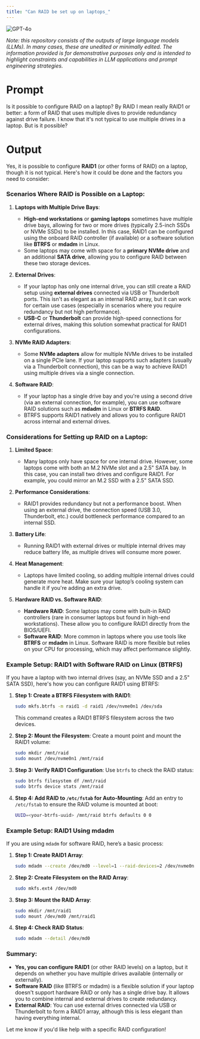 ```yaml
---
title: "Can RAID be set up on laptops_"
---
```

![GPT-4o](https://img.shields.io/badge/GPT--4o-3333FF?style=for-the-badge&logo=openai&logoColor=white)



*Note: this repository consists of the outputs of large language models (LLMs). In many cases, these are unedited or minimally edited. The information provided is for demonstrative purposes only and is intended to highlight constraints and capabilities in LLM applications and prompt engineering strategies.*


# Prompt

Is it possible to configure RAID on a laptop? By RAID I mean really RAID1 or better: a form of RAID that uses multiple dives to provide redundancy against drive failure. I know that it's not typical to use multiple drives in a laptop. But is it possible?

# Output

Yes, it is possible to configure **RAID1** (or other forms of RAID) on a laptop, though it is not typical. Here's how it could be done and the factors you need to consider:

### Scenarios Where RAID is Possible on a Laptop:

1. **Laptops with Multiple Drive Bays**:
   - **High-end workstations** or **gaming laptops** sometimes have multiple drive bays, allowing for two or more drives (typically 2.5-inch SSDs or NVMe SSDs) to be installed. In this case, RAID1 can be configured using the onboard RAID controller (if available) or a software solution like **BTRFS** or **mdadm** in Linux.
   - Some laptops may come with space for a **primary NVMe drive** and an additional **SATA drive**, allowing you to configure RAID between these two storage devices.

2. **External Drives**:
   - If your laptop has only one internal drive, you can still create a RAID setup using **external drives** connected via USB or Thunderbolt ports. This isn't as elegant as an internal RAID array, but it can work for certain use cases (especially in scenarios where you require redundancy but not high performance).
   - **USB-C** or **Thunderbolt** can provide high-speed connections for external drives, making this solution somewhat practical for RAID1 configurations.

3. **NVMe RAID Adapters**:
   - Some **NVMe adapters** allow for multiple NVMe drives to be installed on a single PCIe lane. If your laptop supports such adapters (usually via a Thunderbolt connection), this can be a way to achieve RAID1 using multiple drives via a single connection.

4. **Software RAID**:
   - If your laptop has a single drive bay and you're using a second drive (via an external connection, for example), you can use software RAID solutions such as **mdadm** in Linux or **BTRFS RAID**.
   - BTRFS supports RAID1 natively and allows you to configure RAID1 across internal and external drives.

### Considerations for Setting up RAID on a Laptop:

1. **Limited Space**:
   - Many laptops only have space for one internal drive. However, some laptops come with both an M.2 NVMe slot and a 2.5" SATA bay. In this case, you can install two drives and configure RAID1. For example, you could mirror an M.2 SSD with a 2.5" SATA SSD.

2. **Performance Considerations**:
   - RAID1 provides redundancy but not a performance boost. When using an external drive, the connection speed (USB 3.0, Thunderbolt, etc.) could bottleneck performance compared to an internal SSD.

3. **Battery Life**:
   - Running RAID1 with external drives or multiple internal drives may reduce battery life, as multiple drives will consume more power.

4. **Heat Management**:
   - Laptops have limited cooling, so adding multiple internal drives could generate more heat. Make sure your laptop’s cooling system can handle it if you're adding an extra drive.

5. **Hardware RAID vs. Software RAID**:
   - **Hardware RAID**: Some laptops may come with built-in RAID controllers (rare in consumer laptops but found in high-end workstations). These allow you to configure RAID1 directly from the BIOS/UEFI.
   - **Software RAID**: More common in laptops where you use tools like **BTRFS** or **mdadm** in Linux. Software RAID is more flexible but relies on your CPU for processing, which may affect performance slightly.

### Example Setup: RAID1 with Software RAID on Linux (BTRFS)

If you have a laptop with two internal drives (say, an NVMe SSD and a 2.5" SATA SSD), here's how you can configure RAID1 using BTRFS:

1. **Step 1: Create a BTRFS Filesystem with RAID1**:
   ```bash
   sudo mkfs.btrfs -m raid1 -d raid1 /dev/nvme0n1 /dev/sda
   ```
   This command creates a RAID1 BTRFS filesystem across the two devices.

2. **Step 2: Mount the Filesystem**:
   Create a mount point and mount the RAID1 volume:
   ```bash
   sudo mkdir /mnt/raid
   sudo mount /dev/nvme0n1 /mnt/raid
   ```

3. **Step 3: Verify RAID1 Configuration**:
   Use `btrfs` to check the RAID status:
   ```bash
   sudo btrfs filesystem df /mnt/raid
   sudo btrfs device stats /mnt/raid
   ```

4. **Step 4: Add RAID to `/etc/fstab` for Auto-Mounting**:
   Add an entry to `/etc/fstab` to ensure the RAID volume is mounted at boot:
   ```bash
   UUID=<your-btrfs-uuid> /mnt/raid btrfs defaults 0 0
   ```

### Example Setup: RAID1 Using mdadm

If you are using `mdadm` for software RAID, here’s a basic process:

1. **Step 1: Create RAID1 Array**:
   ```bash
   sudo mdadm --create /dev/md0 --level=1 --raid-devices=2 /dev/nvme0n1 /dev/sda
   ```

2. **Step 2: Create Filesystem on the RAID Array**:
   ```bash
   sudo mkfs.ext4 /dev/md0
   ```

3. **Step 3: Mount the RAID Array**:
   ```bash
   sudo mkdir /mnt/raid1
   sudo mount /dev/md0 /mnt/raid1
   ```

4. **Step 4: Check RAID Status**:
   ```bash
   sudo mdadm --detail /dev/md0
   ```

### Summary:

- **Yes, you can configure RAID1** (or other RAID levels) on a laptop, but it depends on whether you have multiple drives available (internally or externally).
- **Software RAID** (like BTRFS or mdadm) is a flexible solution if your laptop doesn't support hardware RAID or only has a single drive bay. It allows you to combine internal and external drives to create redundancy.
- **External RAID**: You can use external drives connected via USB or Thunderbolt to form a RAID1 array, although this is less elegant than having everything internal.

Let me know if you'd like help with a specific RAID configuration!